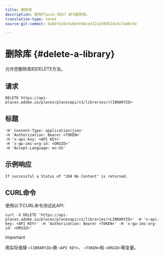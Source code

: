 ```yaml
---
title: 删除库
description: 使用Places REST API删除库。
translation-type: tm+mt
source-git-commit: 8a84fe2dc5a0efe94ce3121e589524e3c7a80c5e

---
```



# 删除库 {#delete-a-library}

允许您删除库的DELETE方法。

## 请求

```text
DELETE https://api-places.adobe.io/places/placesapi/v1/libraries/<lIBRARYID>
```

## 标题

```text
-H' Content-Type: application/json'  
-H 'Authorization: Bearer <TOKEN>'  
-H 'x-api-key: <API KEY>'  
-H 'x-gw-ims-org-id: <ORGID>'  
-H 'Accept-Language: en-US'
```

## 示例响应

```text
If successful a Status of "204 No Content" is returned.
```

## CURL命令

使用以下CURL命令测试此API:

```text
curl -X DELETE 'https://api-places.adobe.io/places/placesapi/v1/libraries/<LIBRARYID>' -H 'x-api-key: <API KEY>' -H 'Authorization: Bearer <TOKEN>' -H 'x-gw-ims-org-id: <ORGID>'
```

>[!IMPORTANT]
>
>用实际值替 `<lIBRARYID>`换 `<API KEY>`、 `<TOKEN>`和 `<ORGID>`等变量。

